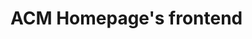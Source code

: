 ACM Homepage's frontend
===============================================================================
